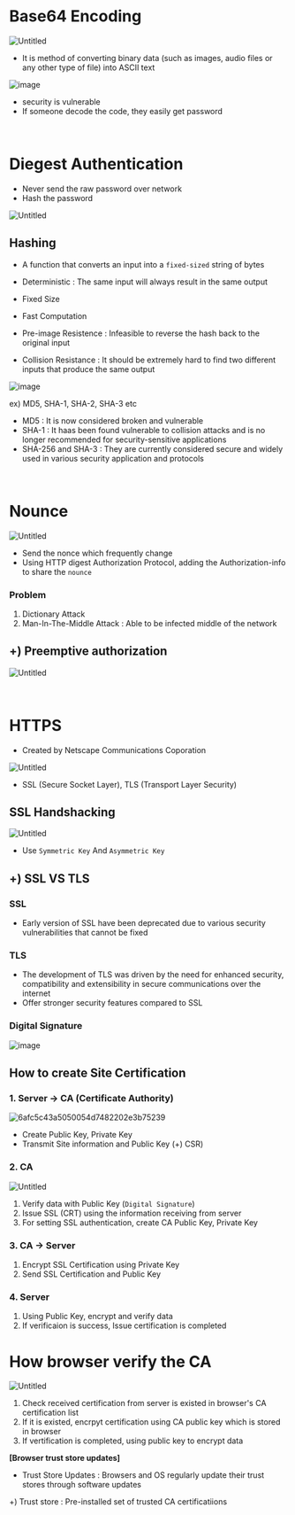 # Base64 Encoding

![Untitled](https://github.com/JaeYeonLee0621/a-mixed-knowledge/assets/32635539/d3a6554e-3fc0-4685-abd3-a6540057c399)

- It is method of converting binary data (such as images, audio files or any other type of file) into ASCII text

![image](https://github.com/JaeYeonLee0621/a-mixed-knowledge/assets/32635539/55ca3f01-da2e-4f25-8559-45e376b89dc4)

- security is vulnerable
- If someone decode the code, they easily get password

<br/>

# Diegest Authentication

- Never send the raw password over network
- Hash the password

![Untitled](https://github.com/JaeYeonLee0621/a-mixed-knowledge/assets/32635539/e59ccb20-a230-4e40-aee2-692d9f139307)

## Hashing

- A function that converts an input into a `fixed-sized` string of bytes

- Deterministic : The same input will always result in the same output
- Fixed Size
- Fast Computation
- Pre-image Resistence : Infeasible to reverse the hash back to the original input
- Collision Resistance : It should be extremely hard to find two different inputs that produce the same output

![image](https://github.com/JaeYeonLee0621/a-mixed-knowledge/assets/32635539/f1ce0763-d5a5-4df6-908e-e44ce0b47cef)

ex) MD5, SHA-1, SHA-2, SHA-3 etc

- MD5 : It is now considered broken and vulnerable
- SHA-1 : It haas been found vulnerable to collision attacks and is no longer recommended for security-sensitive applications
- SHA-256 and SHA-3 : They are currently considered secure and widely used in various security application and protocols

<br/>

# Nounce

![Untitled](https://github.com/JaeYeonLee0621/a-mixed-knowledge/assets/32635539/b899c25e-0a86-4311-83b7-a54e5976febb)

- Send the nonce which frequently change
- Using HTTP digest Authorization Protocol, adding the Authorization-info to share the `nounce`

### Problem
1. Dictionary Attack
2. Man-In-The-Middle Attack : Able to be infected middle of the network

## +) Preemptive authorization

![Untitled](https://github.com/JaeYeonLee0621/a-mixed-knowledge/assets/32635539/ebfa863e-4339-4c7e-a5a9-769d98d8f8a4)

<br/>

# HTTPS

- Created by Netscape Communications Coporation

![Untitled](https://github.com/JaeYeonLee0621/a-mixed-knowledge/assets/32635539/3b81fc64-79a6-4516-8961-f01765bc4768)

- SSL (Secure Socket Layer), TLS (Transport Layer Security)

## SSL Handshacking

![Untitled](https://github.com/JaeYeonLee0621/a-mixed-knowledge/assets/32635539/b983c0dc-ad60-4ee5-afc0-47d331b50159)

- Use `Symmetric Key` And `Asymmetric Key`

## +) SSL VS TLS

### SSL
- Early version of SSL have been deprecated due to various security vulnerabilities that cannot be fixed

### TLS
- The development of TLS was driven by the need for enhanced security, compatibility and extensibility in secure communications over the internet
- Offer stronger security features compared to SSL

### Digital Signature

![image](https://github.com/JaeYeonLee0621/a-mixed-knowledge/assets/32635539/0590af58-a3f6-4660-9cfb-4054f9a33134)

## How to create Site Certification

### 1. Server -> CA (Certificate Authority)

![6afc5c43a5050054d7482202e3b75239](https://github.com/JaeYeonLee0621/a-mixed-knowledge/assets/32635539/dddd053d-cd9b-44d6-9072-ea33fa1db692)

- Create Public Key, Private Key
- Transmit Site information and Public Key (+) CSR)

### 2. CA

![Untitled](https://github.com/JaeYeonLee0621/a-mixed-knowledge/assets/32635539/eb36f3fc-6ceb-4987-b531-ce905dbfb30f)

1. Verify data with Public Key (`Digital Signature`)
2. Issue SSL (CRT) using the information receiving from server
3. For setting SSL authentication, create CA Public Key, Private Key

### 3. CA -> Server

1. Encrypt SSL Certification using Private Key
2. Send SSL Certification and Public Key

### 4. Server

1. Using Public Key, encrypt and verify data
2. If verificaion is success, Issue certification is completed

# How browser verify the CA

![Untitled](https://github.com/JaeYeonLee0621/a-mixed-knowledge/assets/32635539/4c9181a5-1c6f-4bd1-86f0-ab0524a42e97)

1. Check received certification from server is existed in browser's CA certification list
2. If it is existed, encrpyt certification using CA public key which is stored in browser
3. If vertification is completed, using public key to encrypt data

**[Browser trust store updates]**
- Trust Store Updates : Browsers and OS regularly update their trust stores through software updates

+) Trust store : Pre-installed set of trusted CA certificatiions
